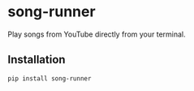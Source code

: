 # song-runner

Play songs from YouTube directly from your terminal.

## Installation

```bash
pip install song-runner

